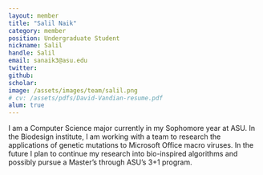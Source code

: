 ```yaml
---
layout: member
title: "Salil Naik"
category: member 
position: Undergraduate Student
nickname: Salil
handle: Salil
email: sanaik3@asu.edu
twitter: 
github: 
scholar: 
image: /assets/images/team/salil.png
# cv: /assets/pdfs/David-Vandian-resume.pdf
alum: true
---
```


I am a Computer Science major currently in my Sophomore year at ASU. In the Biodesign institute, I am working with a team to research the applications of genetic mutations to Microsoft Office macro viruses. In the future I plan to continue my research into bio-inspired algorithms and possibly pursue a Master’s through ASU’s 3+1 program.